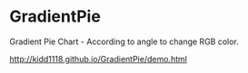# GradientPie

Gradient Pie Chart - According to angle to change RGB color.

http://kidd1118.github.io/GradientPie/demo.html


